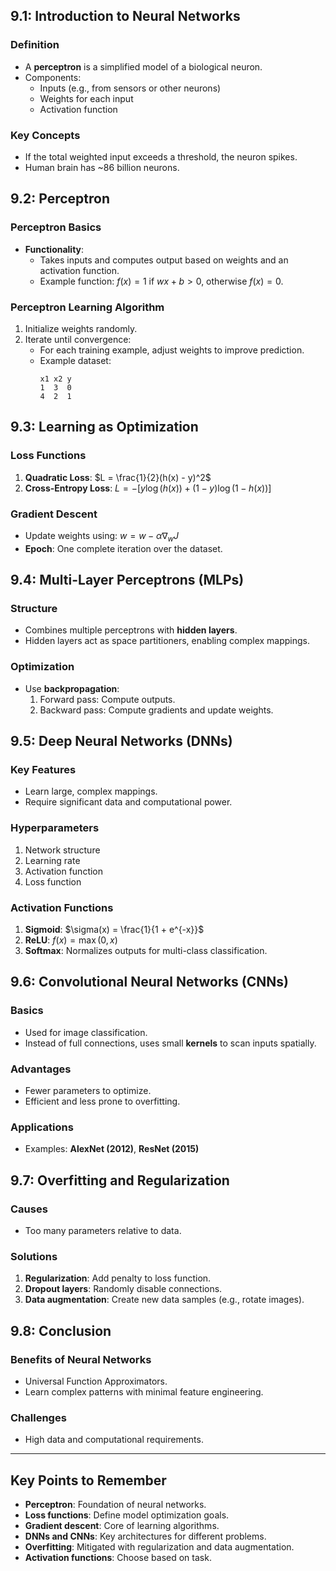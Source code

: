 ## 9.1: Introduction to Neural Networks
### Definition
- A **perceptron** is a simplified model of a biological neuron.
- Components:
  - Inputs (e.g., from sensors or other neurons)
  - Weights for each input
  - Activation function
### Key Concepts
- If the total weighted input exceeds a threshold, the neuron spikes.
- Human brain has ~86 billion neurons.

## 9.2: Perceptron
### Perceptron Basics
- **Functionality**:
  - Takes inputs and computes output based on weights and an activation function.
  - Example function: $f(x) = 1$ if $wx + b > 0$, otherwise $f(x) = 0$.
### Perceptron Learning Algorithm
1. Initialize weights randomly.
2. Iterate until convergence:
   - For each training example, adjust weights to improve prediction.
   - Example dataset:
     ```
     x1 x2 y
     1  3  0
     4  2  1
     ```

## 9.3: Learning as Optimization
### Loss Functions
1. **Quadratic Loss**:
   $L = \frac{1}{2}(h(x) - y)^2$
2. **Cross-Entropy Loss**:
   $L = -[y \log(h(x)) + (1-y) \log(1-h(x))]$

### Gradient Descent
- Update weights using:
  $w = w - \alpha \nabla_w J$
- **Epoch**: One complete iteration over the dataset.

## 9.4: Multi-Layer Perceptrons (MLPs)
### Structure
- Combines multiple perceptrons with **hidden layers**.
- Hidden layers act as space partitioners, enabling complex mappings.
### Optimization
- Use **backpropagation**:
  1. Forward pass: Compute outputs.
  2. Backward pass: Compute gradients and update weights.

## 9.5: Deep Neural Networks (DNNs)
### Key Features
- Learn large, complex mappings.
- Require significant data and computational power.
### Hyperparameters
1. Network structure
2. Learning rate
3. Activation function
4. Loss function
### Activation Functions
1. **Sigmoid**: $\sigma(x) = \frac{1}{1 + e^{-x}}$
2. **ReLU**: $f(x) = \max(0, x)$
3. **Softmax**: Normalizes outputs for multi-class classification.

## 9.6: Convolutional Neural Networks (CNNs)
### Basics
- Used for image classification.
- Instead of full connections, uses small **kernels** to scan inputs spatially.
### Advantages
- Fewer parameters to optimize.
- Efficient and less prone to overfitting.
### Applications
- Examples: **AlexNet (2012)**, **ResNet (2015)**

## 9.7: Overfitting and Regularization
### Causes
- Too many parameters relative to data.
### Solutions
1. **Regularization**: Add penalty to loss function.
2. **Dropout layers**: Randomly disable connections.
3. **Data augmentation**: Create new data samples (e.g., rotate images).

## 9.8: Conclusion
### Benefits of Neural Networks
- Universal Function Approximators.
- Learn complex patterns with minimal feature engineering.
### Challenges
- High data and computational requirements.

---

## Key Points to Remember
- **Perceptron**: Foundation of neural networks.
- **Loss functions**: Define model optimization goals.
- **Gradient descent**: Core of learning algorithms.
- **DNNs and CNNs**: Key architectures for different problems.
- **Overfitting**: Mitigated with regularization and data augmentation.
- **Activation functions**: Choose based on task.